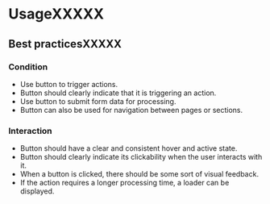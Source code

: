 # UsageXXXXX

## Best practicesXXXXX

### Condition

- Use button to trigger actions.
- Button should clearly indicate that it is triggering an action.
- Use button to submit form data for processing.
- Button can also be used for navigation between pages or sections.

### Interaction

- Button should have a clear and consistent hover and active state.
- Button should clearly indicate its clickability when the user interacts with it.
- When a button is clicked, there should be some sort of visual feedback.
- If the action requires a longer processing time, a loader can be displayed.
